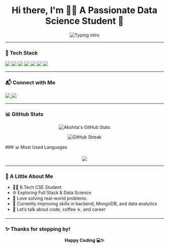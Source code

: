 <h1 align="center">Hi there, I'm 👩‍💻 A Passionate Data Science Student 👋</h1>

<p align="center">
  <img src="https://readme-typing-svg.demolab.com?font=Fira+Code&size=22&pause=1000&color=F76B8A&center=true&vCenter=true&width=435&lines=Akshita+Goyal+%7C+B.Tech+CS+Student;Data+Science+%7C+Full+Stack+Learner;I+Love+Turning+Ideas+into+Code+%F0%9F%A7%91%E2%80%8D%F0%9F%92%BB" alt="Typing intro" />
</p>

---

### 🚀 Tech Stack

<p align="left">
  <img src="https://img.shields.io/badge/Python-3776AB?style=for-the-badge&logo=python&logoColor=white"/>
  <img src="https://img.shields.io/badge/Node.js-339933?style=for-the-badge&logo=nodedotjs&logoColor=white"/>
  <img src="https://img.shields.io/badge/C-00599C?style=for-the-badge&logo=c&logoColor=white"/>
  <img src="https://img.shields.io/badge/Java-ED8B00?style=for-the-badge&logo=java&logoColor=white"/>
  <img src="https://img.shields.io/badge/MongoDB-4EA94B?style=for-the-badge&logo=mongodb&logoColor=white"/>
  <img src="https://img.shields.io/badge/MySQL-00758F?style=for-the-badge&logo=mysql&logoColor=white"/>
  <img src="https://img.shields.io/badge/data%20visualization-%23FF4081.svg?&style=for-the-badge&logo=plotly&logoColor=white"/>
</p>

---

### 📬 Connect with Me

<p>
  <a href="mailto:akshitagoyal2904@gmail.com">
    <img src="https://img.shields.io/badge/Gmail-D14836?style=flat-square&logo=gmail&logoColor=white"/>
  </a>
  <a href="https://www.linkedin.com/in/akshita-goyal-459723291">
    <img src="https://img.shields.io/badge/LinkedIn-0077B5?style=flat-square&logo=linkedin&logoColor=white"/>
  </a>
</p>

---

### 📊 GitHub Stats

<p align="center">
  <img src="https://github-readme-stats.vercel.app/api?username=goyalakshita&show_icons=true&theme=default&hide_border=false&count_private=true" alt="Akshita's GitHub Stats"/>
</p>

<p align="center">
  <img src="https://github-readme-streak-stats.herokuapp.com/?user=goyalakshita&theme=default&hide_border=false" alt="GitHub Streak"/>
</p>
### 📊 Most Used Languages
<p align="center">
  <img src="https://github-readme-stats.vercel.app/api/top-langs/?username=Akshitag04&layout=compact&theme=tokyonight" />
</p>

---

### 🌱 A Little About Me

- 👩‍🎓 B.Tech CSE Student  
- 🌐 Exploring Full Stack & Data Science  
- 🧠 Love solving real-world problems  
- 📌 Currently improving skills in backend, MongoDB, and data analytics  
- 💬 Let’s talk about code, coffee ☕, and career  

---

### ✨ Thanks for stopping by!  
<p align="center">
  <b>Happy Coding 💻✨</b>
</p>
